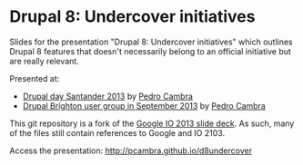 <h1>Drupal 8: Undercover initiatives</h1>

Slides for the presentation "Drupal 8: Undercover initiatives" which outlines Drupal 8 features that doesn't necessarily belong to an official initiative but are really relevant.

Presented at:
* [Drupal day Santander 2013](http://2013.drupalday.es) by [Pedro Cambra](https://twitter.com/pcambra)
* [Drupal Brighton user group in September 2013](https://groups.drupal.org/node/315543) by [Pedro Cambra](https://twitter.com/pcambra)

This git repository is a fork of the [Google IO 2013 slide deck](https://code.google.com/p/io-2013-slides). 
As such, many of the files still contain references to Google and IO 2103.

Access the presentation: http://pcambra.github.io/d8undercover

